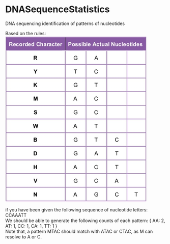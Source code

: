 # DNASequenceStatistics
DNA sequencing identification of patterns of nucleotides 

Based on the rules:  
![Rules](https://github.com/Hileoo/DNASequenceStatistics/blob/master/rules.jpeg)  

if you have been given the following sequence of nucleotide letters: CCAAATT  
We should be able to generate the following counts of each pattern: { AA: 2, AT: 1, CC: 1, CA: 1, TT: 1 }  
Note that, a pattern MTAC should match with ATAC or CTAC, as M can resolve to A or C.

